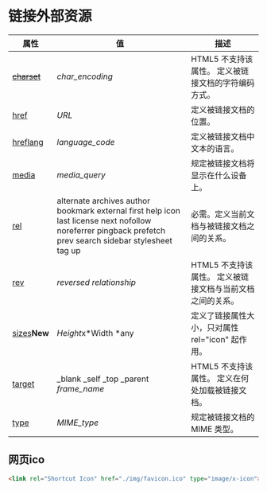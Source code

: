# 链接外部资源

| 属性                                                         | 值                                                           | 描述                                                      |
| ------------------------------------------------------------ | ------------------------------------------------------------ | --------------------------------------------------------- |
| ~~[charset](https://www.runoob.com/tags/att-link-charset.html)~~ | *char_encoding*                                              | HTML5 不支持该属性。 定义被链接文档的字符编码方式。       |
| [href](https://www.runoob.com/tags/att-link-href.html)       | *URL*                                                        | 定义被链接文档的位置。                                    |
| [hreflang](https://www.runoob.com/tags/att-link-hreflang.html) | *language_code*                                              | 定义被链接文档中文本的语言。                              |
| [media](https://www.runoob.com/tags/att-link-media.html)     | *media_query*                                                | 规定被链接文档将显示在什么设备上。                        |
| [rel](https://www.runoob.com/tags/att-link-rel.html)         | alternate archives author bookmark external first help icon last license next nofollow noreferrer pingback prefetch prev search sidebar stylesheet tag up | 必需。定义当前文档与被链接文档之间的关系。                |
| [rev](https://www.runoob.com/tags/att-link-rev.html)         | *reversed relationship*                                      | HTML5 不支持该属性。 定义被链接文档与当前文档之间的关系。 |
| [sizes](https://www.runoob.com/tags/att-link-sizes.html)**New** | *Height*x*Width *any                                         | 定义了链接属性大小，只对属性 rel="icon" 起作用。          |
| [target](https://www.runoob.com/tags/att-link-target.html)   | _blank _self _top _parent *frame_name*                       | HTML5 不支持该属性。 定义在何处加载被链接文档。           |
| [type](https://www.runoob.com/tags/att-link-type.html)       | *MIME_type*                                                  | 规定被链接文档的 MIME 类型。                              |



## 网页ico

```html
<link rel="Shortcut Icon" href="./img/favicon.ico" type="image/x-icon">
```


